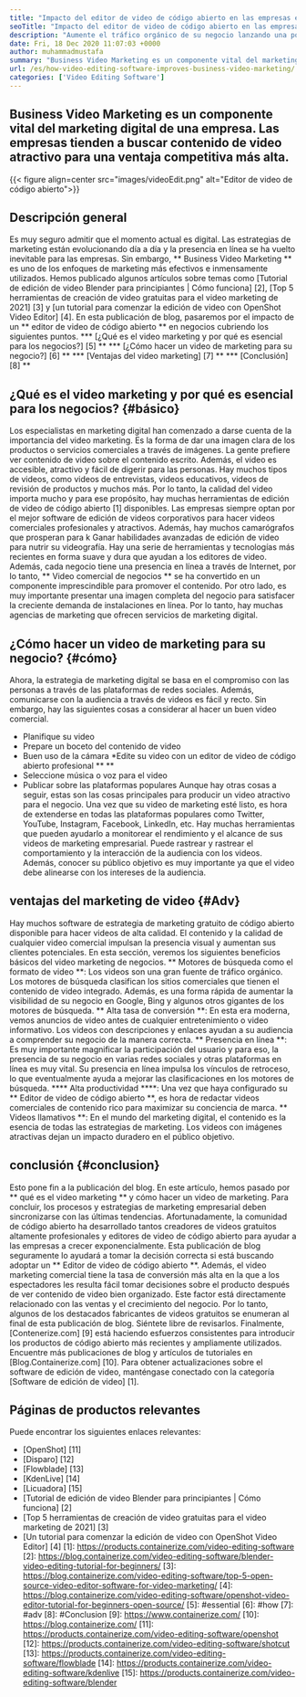 ```yaml
---
title: "Impacto del editor de video de código abierto en las empresas en 2021" 
seoTitle: "Impacto del editor de video de código abierto en las empresas en 2021" 
description: "Aumente el tráfico orgánico de su negocio lanzando una poderosa campaña de video. Esta publicación de blog explica los beneficios de usar un editor de video de código abierto." 
date: Fri, 18 Dec 2020 11:07:03 +0000
author: muhammadmustafa
summary: "Business Video Marketing es un componente vital del marketing digital de una empresa. Las empresas tienden a buscar contenido de video atractivo para una ventaja competitiva más alta." 
url: /es/how-video-editing-software-improves-business-video-marketing/
categories: ['Video Editing Software']
---
```


## Business Video Marketing es un componente vital del marketing digital de una empresa. Las empresas tienden a buscar contenido de video atractivo para una ventaja competitiva más alta.

{{< figure align=center src="images/videoEdit.png" alt="Editor de video de código abierto">}}


## Descripción general
Es muy seguro admitir que el momento actual es digital. Las estrategias de marketing están evolucionando día a día y la presencia en línea se ha vuelto inevitable para las empresas. Sin embargo, ** Business Video Marketing ** es uno de los enfoques de marketing más efectivos e inmensamente utilizados. Hemos publicado algunos artículos sobre temas como [Tutorial de edición de video Blender para principiantes | Cómo funciona] [2], [Top 5 herramientas de creación de video gratuitas para el video marketing de 2021] [3] y [un tutorial para comenzar la edición de video con OpenShot Video Editor] [4]. En esta publicación de blog, pasaremos por el impacto de un ** editor de video de código abierto ** en negocios cubriendo los siguientes puntos.
  *** [¿Qué es el video marketing y por qué es esencial para los negocios?] [5] **
  *** [¿Cómo hacer un video de marketing para su negocio?] [6] **
  *** [Ventajas del video marketing] [7] **
  *** [Conclusión] [8] **

## ¿Qué es el video marketing y por qué es esencial para los negocios? {#básico}
Los especialistas en marketing digital han comenzado a darse cuenta de la importancia del video marketing. Es la forma de dar una imagen clara de los productos o servicios comerciales a través de imágenes. La gente prefiere ver contenido de video sobre el contenido escrito. Además, el video es accesible, atractivo y fácil de digerir para las personas. Hay muchos tipos de videos, como videos de entrevistas, videos educativos, videos de revisión de productos y muchos más. Por lo tanto, la calidad del video importa mucho y para ese propósito, hay muchas herramientas de edición de video de código abierto [1] disponibles. Las empresas siempre optan por el mejor software de edición de videos corporativos para hacer videos comerciales profesionales y atractivos.
Además, hay muchos camarógrafos que prosperan para k Ganar habilidades avanzadas de edición de video para nutrir su videografía. Hay una serie de herramientas y tecnologías más recientes en forma suave y dura que ayudan a los editores de video. Además, cada negocio tiene una presencia en línea a través de Internet, por lo tanto, ** Video comercial de negocios ** se ha convertido en un componente imprescindible para promover el contenido. Por otro lado, es muy importante presentar una imagen completa del negocio para satisfacer la creciente demanda de instalaciones en línea. Por lo tanto, hay muchas agencias de marketing que ofrecen servicios de marketing digital.

## ¿Cómo hacer un video de marketing para su negocio? {#cómo}
Ahora, la estrategia de marketing digital se basa en el compromiso con las personas a través de las plataformas de redes sociales. Además, comunicarse con la audiencia a través de videos es fácil y recto. Sin embargo, hay las siguientes cosas a considerar al hacer un buen video comercial.
  * Planifique su video
  * Prepare un boceto del contenido de video
  * Buen uso de la cámara
  *Edite su video con un editor de video de código abierto profesional ** **
  * Seleccione música o voz para el video
  * Publicar sobre las plataformas populares
Aunque hay otras cosas a seguir, estas son las cosas principales para producir un video atractivo para el negocio. Una vez que su video de marketing esté listo, es hora de extenderse en todas las plataformas populares como Twitter, YouTube, Instagram, Facebook, LinkedIn, etc. Hay muchas herramientas que pueden ayudarlo a monitorear el rendimiento y el alcance de sus videos de marketing empresarial. Puede rastrear y rastrear el comportamiento y la interacción de la audiencia con los videos. Además, conocer su público objetivo es muy importante ya que el video debe alinearse con los intereses de la audiencia.

## ventajas del marketing de video {#Adv}
Hay muchos software de estrategia de marketing gratuito de código abierto disponible para hacer videos de alta calidad. El contenido y la calidad de cualquier video comercial impulsan la presencia visual y aumentan sus clientes potenciales. En esta sección, veremos los siguientes beneficios básicos del video marketing de negocios.
** Motores de búsqueda como el formato de video **: Los videos son una gran fuente de tráfico orgánico. Los motores de búsqueda clasifican los sitios comerciales que tienen el contenido de video integrado. Además, es una forma rápida de aumentar la visibilidad de su negocio en Google, Bing y algunos otros gigantes de los motores de búsqueda.
** Alta tasa de conversión **: En esta era moderna, vemos anuncios de video antes de cualquier entretenimiento o video informativo. Los videos con descripciones y enlaces ayudan a su audiencia a comprender su negocio de la manera correcta.
** Presencia en línea **: Es muy importante magnificar la participación del usuario y para eso, la presencia de su negocio en varias redes sociales y otras plataformas en línea es muy vital. Su presencia en línea impulsa los vínculos de retroceso, lo que eventualmente ayuda a mejorar las clasificaciones en los motores de búsqueda.
**** Alta productividad ****: Una vez que haya configurado su ** Editor de video de código abierto **, es hora de redactar videos comerciales de contenido rico para maximizar su conciencia de marca.
** Videos llamativos **: En el mundo del marketing digital, el contenido es la esencia de todas las estrategias de marketing. Los videos con imágenes atractivas dejan un impacto duradero en el público objetivo.

## conclusión {#conclusion}
Esto pone fin a la publicación del blog. En este artículo, hemos pasado por ** qué es el video marketing ** y cómo hacer un video de marketing. Para concluir, los procesos y estrategias de marketing empresarial deben sincronizarse con las últimas tendencias. Afortunadamente, la comunidad de código abierto ha desarrollado tantos creadores de videos gratuitos altamente profesionales y editores de video de código abierto para ayudar a las empresas a crecer exponencialmente. Esta publicación de blog seguramente lo ayudará a tomar la decisión correcta si está buscando adoptar un ** Editor de video de código abierto **. Además, el video marketing comercial tiene la tasa de conversión más alta en la que a los espectadores les resulta fácil tomar decisiones sobre el producto después de ver contenido de video bien organizado. Este factor está directamente relacionado con las ventas y el crecimiento del negocio. Por lo tanto, algunos de los destacados fabricantes de videos gratuitos se enumeran al final de esta publicación de blog. Siéntete libre de revisarlos.
Finalmente, [Contenerize.com] [9] está haciendo esfuerzos consistentes para introducir los productos de código abierto más recientes y ampliamente utilizados. Encuentre más publicaciones de blog y artículos de tutoriales en [Blog.Containerize.com] [10]. Para obtener actualizaciones sobre el software de edición de video, manténgase conectado con la categoría [Software de edición de video] [1].

## Páginas de productos relevantes
Puede encontrar los siguientes enlaces relevantes:
  * [OpenShot] [11]
  * [Disparo] [12]
  * [Flowblade] [13]
  * [KdenLive] [14]
  * [Licuadora] [15]
  * [Tutorial de edición de video Blender para principiantes | Cómo funciona] [2]
  * [Top 5 herramientas de creación de video gratuitas para el video marketing de 2021] [3]
  * [Un tutorial para comenzar la edición de video con OpenShot Video Editor] [4]
[1]: https://products.containerize.com/video-editing-software
[2]: https://blog.containerize.com/video-editing-software/blender-video-editing-tutorial-for-beginners/
[3]: https://blog.containerize.com/video-editing-software/top-5-open-source-video-editor-software-for-video-marketing/
[4]: https://blog.containerize.com/video-editing-software/openshot-video-editor-tutorial-for-beginners-open-source/
[5]: #essential
[6]: #how
[7]: #adv
[8]: #Conclusion
[9]: https://www.containerize.com/
[10]: https://blog.containerize.com/
[11]: https://products.containerize.com/video-editing-software/openshot
[12]: https://products.containerize.com/video-editing-software/shotcut
[13]: https://products.containerize.com/video-editing-software/flowblade
[14]: https://products.containerize.com/video-editing-software/kdenlive
[15]: https://products.containerize.com/video-editing-software/blender
